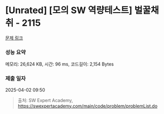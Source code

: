 # [Unrated] [모의 SW 역량테스트] 벌꿀채취 - 2115 

[문제 링크](https://swexpertacademy.com/main/code/problem/problemDetail.do?contestProbId=AV5V4A46AdIDFAWu) 

### 성능 요약

메모리: 26,624 KB, 시간: 96 ms, 코드길이: 2,154 Bytes

### 제출 일자

2025-04-02 09:50



> 출처: SW Expert Academy, https://swexpertacademy.com/main/code/problem/problemList.do